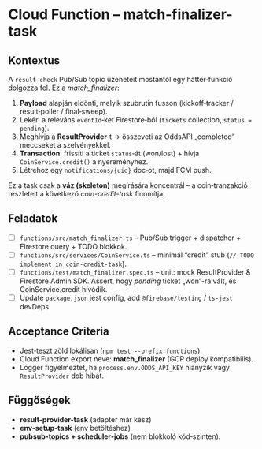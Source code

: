 # Cloud Function – **match-finalizer-task**

## Kontextus

A `result-check` Pub/Sub topic üzeneteit mostantól egy háttér‑funkció dolgozza fel. Ez a *match\_finalizer*:

1. **Payload** alapján eldönti, melyik szubrutin fusson (kickoff‑tracker / result‑poller / final‑sweep).
2. Lekéri a releváns `eventId`‑ket Firestore‑ból (`tickets` collection, `status = pending`).
3. Meghívja a **ResultProvider**‑t → összeveti az OddsAPI „completed” meccseket a szelvényekkel.
4. **Transaction**: frissíti a ticket `status`‑át (won/lost) + hívja `CoinService.credit()` a nyereményhez.
5. Létrehoz egy `notifications/{uid}` doc‑ot, majd FCM push.

Ez a task csak a **váz (skeleton)** megírására koncentrál – a coin‑tranzakció részleteit a következő *coin-credit-task* finomítja.

## Feladatok

* [ ] `functions/src/match_finalizer.ts` – Pub/Sub trigger + dispatcher + Firestore query + TODO blokkok.
* [ ] `functions/src/services/CoinService.ts` – minimál “credit” stub (`// TODO implement in coin-credit-task`).
* [ ] `functions/test/match_finalizer.spec.ts` – unit: mock ResultProvider & Firestore Admin SDK. Assert, hogy *pending* ticket „won”-ra vált, és CoinService.credit hívódik.
* [ ] Update `package.json` jest config, add `@firebase/testing` / `ts-jest` devDeps.

## Acceptance Criteria

* Jest‑teszt zöld lokálisan (`npm test --prefix functions`).
* Cloud Function export neve: **match\_finalizer** (GCP deploy kompatibilis).
* Logger figyelmeztet, ha `process.env.ODDS_API_KEY` hiányzik vagy `ResultProvider` dob hibát.

## Függőségek

* **result-provider-task** (adapter már kész)
* **env-setup‑task** (env betöltéshez)
* **pubsub‑topics + scheduler‑jobs** (nem blokkoló kód‑szinten).
